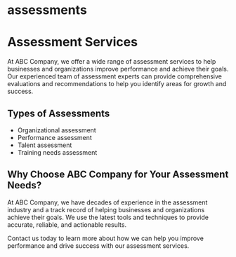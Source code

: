 # assessments
<html>
  <head>
    <style>
#navbar {
  overflow: hidden;
  background-color: #333;
}
#navbar a {
  float: left;
  display: block;
  color: #f2f2f2;
  text-align: center;
  padding: 14px 16px;
  text-decoration: none;
  font-size: 17px;
}
#navbar a:hover {
  background-color: #ddd;
  color: black;
}
#navbar a.active {
  background-color: #4CAF50;
  color: white;
}   
<nav>
  <ul>
    <div id="navbar">
      <a href="#home">Home</a>
      <a href="#news">News</a>
      <a href="#contact">Contact</a>
      <a href="#about">About</a>
     </div>
  </ul>
</nav>
    </style>
  </head>
  </html>
<html>
<head>
  <title>Assessment Services | ABC Company</title>
  <meta name="description" content="ABC Company offers a wide range of assessment services to help businesses and organizations improve performance and achieve their goals.">
  <meta name="keywords" content="assessment, services, business, organization, performance, improvement">
</head>
<body>
  <h1>Assessment Services</h1>
  <p>At ABC Company, we offer a wide range of assessment services to help businesses and organizations improve performance and achieve their goals. Our experienced team of assessment experts can provide comprehensive evaluations and recommendations to help you identify areas for growth and success.</p>
  <h2>Types of Assessments</h2>
  <ul>
    <li>Organizational assessment</li>
    <li>Performance assessment</li>
    <li>Talent assessment</li>
    <li>Training needs assessment</li>
  </ul>
  <h2>Why Choose ABC Company for Your Assessment Needs?</h2>
  <p>At ABC Company, we have decades of experience in the assessment industry and a track record of helping businesses and organizations achieve their goals. We use the latest tools and techniques to provide accurate, reliable, and actionable results.</p>
  <p>Contact us today to learn more about how we can help you improve performance and drive success with our assessment services.</p>
</body>
</html>
